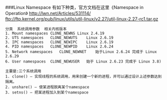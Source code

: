 ###Linux Namespace 有如下种类，官方文档在这里《Namespace in Operation》
    http://lwn.net/Articles/531114/
    ftp://ftp.kernel.org/pub/linux/utils/util-linux/v2.27/util-linux-2.27-rc1.tar.gz

    分类	系统调用参数	相关内核版本
    1. Mount namespaces	CLONE_NEWNS	Linux 2.4.19
    2. UTS namespaces	CLONE_NEWUTS	Linux 2.6.19
    3. IPC namespaces	CLONE_NEWIPC	Linux 2.6.19
    4. PID namespaces	CLONE_NEWPID	Linux 2.6.24
    5. Network namespaces	CLONE_NEWNET	始于Linux 2.6.24 完成于 Linux 2.6.29
    6. User namespaces	CLONE_NEWUSER	始于 Linux 2.6.23 完成于 Linux 3.8)

    主要是:三个系统调用
    1. clone() – 实现线程的系统调用，用来创建一个新的进程，并可以通过设计上述参数达到隔离。
    2. unshare() – 使某进程脱离某个namespace
    3. setns() – 把某进程加入到某个namespace

